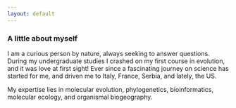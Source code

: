 ```yaml
---
layout: default
---
```


### A little about myself

I am a curious person by nature, always seeking to answer questions. During my undergraduate studies I crashed on my first course in evolution, and it was love at first sight! Ever since a fascinating journey on science has started for me, and driven me to Italy, France, Serbia, and lately, the US. 



My expertise lies in molecular evolution, phylogenetics, bioinformatics, molecular ecology, and organismal biogeography. 









